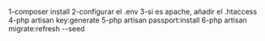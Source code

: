 1-composer install
2-configurar el .env
3-si es apache, añadir el .htaccess
4-php artisan key:generate
5-php artisan passport:install
6-php artisan migrate:refresh --seed
